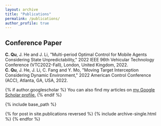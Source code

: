 ```yaml
---
layout: archive
title: "Publications"
permalink: /publications/
author_profile: true
---
```


## Conference Paper
**C. Qu**, J. He and J. Li, "Multi-period Optimal Control for Mobile Agents Considering State Unpredictability," 2022 IEEE 96th Vehicular Technology Conference (VTC2022-Fall), London, United Kingdom, 2022.  
**C. Qu**, J. He, J. Li, C. Fang and Y. Mo, "Moving Target Interception Considering Dynamic Environment," 2022 American Control Conference (ACC), Atlanta, GA, USA, 2022.


{% if author.googlescholar %}
  You can also find my articles on <u><a href="{{author.googlescholar}}">my Google Scholar profile</a>.</u>
{% endif %}

{% include base_path %}

{% for post in site.publications reversed %}
  {% include archive-single.html %}
{% endfor %}

